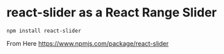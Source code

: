 # react-slider as a React Range Slider
```
npm install react-slider
```
From Here
https://www.npmjs.com/package/react-slider

